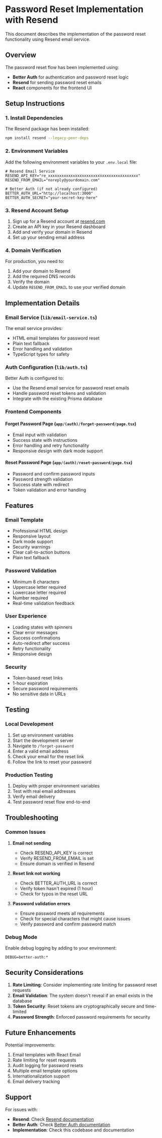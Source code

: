 # Password Reset Implementation with Resend

This document describes the implementation of the password reset functionality using Resend email service.

## Overview

The password reset flow has been implemented using:
- **Better Auth** for authentication and password reset logic
- **Resend** for sending password reset emails
- **React** components for the frontend UI

## Setup Instructions

### 1. Install Dependencies

The Resend package has been installed:
```bash
npm install resend --legacy-peer-deps
```

### 2. Environment Variables

Add the following environment variables to your `.env.local` file:

```env
# Resend Email Service
RESEND_API_KEY="re_xxxxxxxxxxxxxxxxxxxxxxxxxxxxxxxxxxxxxxxx"
RESEND_FROM_EMAIL="noreply@yourdomain.com"

# Better Auth (if not already configured)
BETTER_AUTH_URL="http://localhost:3000"
BETTER_AUTH_SECRET="your-secret-key-here"
```

### 3. Resend Account Setup

1. Sign up for a Resend account at [resend.com](https://resend.com)
2. Create an API key in your Resend dashboard
3. Add and verify your domain in Resend
4. Set up your sending email address

### 4. Domain Verification

For production, you need to:
1. Add your domain to Resend
2. Add the required DNS records
3. Verify the domain
4. Update `RESEND_FROM_EMAIL` to use your verified domain

## Implementation Details

### Email Service (`lib/email-service.ts`)

The email service provides:
- HTML email templates for password reset
- Plain text fallback
- Error handling and validation
- TypeScript types for safety

### Auth Configuration (`lib/auth.ts`)

Better Auth is configured to:
- Use the Resend email service for password reset emails
- Handle password reset tokens and validation
- Integrate with the existing Prisma database

### Frontend Components

#### Forget Password Page (`app/(auth)/forget-password/page.tsx`)
- Email input with validation
- Success state with instructions
- Error handling and retry functionality
- Responsive design with dark mode support

#### Reset Password Page (`app/(auth)/reset-password/page.tsx`)
- Password and confirm password inputs
- Password strength validation
- Success state with redirect
- Token validation and error handling

## Features

### Email Template
- Professional HTML design
- Responsive layout
- Dark mode support
- Security warnings
- Clear call-to-action buttons
- Plain text fallback

### Password Validation
- Minimum 8 characters
- Uppercase letter required
- Lowercase letter required
- Number required
- Real-time validation feedback

### User Experience
- Loading states with spinners
- Clear error messages
- Success confirmations
- Auto-redirect after success
- Retry functionality
- Responsive design

### Security
- Token-based reset links
- 1-hour expiration
- Secure password requirements
- No sensitive data in URLs

## Testing

### Local Development
1. Set up environment variables
2. Start the development server
3. Navigate to `/forget-password`
4. Enter a valid email address
5. Check your email for the reset link
6. Follow the link to reset your password

### Production Testing
1. Deploy with proper environment variables
2. Test with real email addresses
3. Verify email delivery
4. Test password reset flow end-to-end

## Troubleshooting

### Common Issues

1. **Email not sending**
   - Check RESEND_API_KEY is correct
   - Verify RESEND_FROM_EMAIL is set
   - Ensure domain is verified in Resend

2. **Reset link not working**
   - Check BETTER_AUTH_URL is correct
   - Verify token hasn't expired (1 hour)
   - Check for typos in the reset URL

3. **Password validation errors**
   - Ensure password meets all requirements
   - Check for special characters that might cause issues
   - Verify password and confirm password match

### Debug Mode

Enable debug logging by adding to your environment:
```env
DEBUG=better-auth:*
```

## Security Considerations

1. **Rate Limiting**: Consider implementing rate limiting for password reset requests
2. **Email Validation**: The system doesn't reveal if an email exists in the database
3. **Token Security**: Reset tokens are cryptographically secure and time-limited
4. **Password Strength**: Enforced password requirements for security

## Future Enhancements

Potential improvements:
1. Email templates with React Email
2. Rate limiting for reset requests
3. Audit logging for password resets
4. Multiple email template options
5. Internationalization support
6. Email delivery tracking

## Support

For issues with:
- **Resend**: Check [Resend documentation](https://resend.com/docs)
- **Better Auth**: Check [Better Auth documentation](https://www.better-auth.com)
- **Implementation**: Check this codebase and documentation
